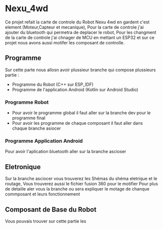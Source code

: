 # Nexu_4wd
Ce projet refait la carte de controle du Robot Nexu 4wd en gardent c'est element (Moteur,Capteur et mecanique), Pour la carte de controle j'ai ajouter du bluetooth qui permetra de deplacer le robot, Pour les changment de la carte de controle j'ai chnager de MCU en mettant un ESP32 et sur ce projet nous avons aussi motifer les composant de controlle.

## Programme
Sur cette parte nous allosn avoir plussieur branche qui compose plussieurs partie : 
- Programme du Robot (C++ sur ESP_IDF)
- Programme de l'application Android (Kotlin sur Android Studio) 

### Programme Robot
- Pour avoir le programme global il faut aller sur la branche dev pour le programme final
- Pour avoir les programme de chaque composant il faut aller dans chaque branche asiocer

### Programme Application Android
Pour avoir l'aplication bluetooth aller sur la branche ascioser

## Eletronique 
Sur la branche asciocer vous trouverez les Shémas du shéma eletrique et le routage, Vous trouverez aussi le fichier fusion 360 pour le motifier
Pour plus de detaiile aler vous la branche ou sera expliquer le motage de chanque commposant et leurs fonctionnement

## Composant de Base du Robot 
Vous pouvais trouver sur cette partie les